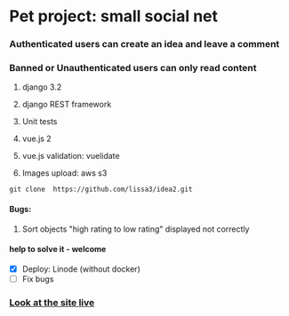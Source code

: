 # Pet project: small social net

### Authenticated users can create an idea and leave a comment

### Banned or Unauthenticated users can only read content



1. django 3.2

2. django REST framework

3. Unit tests

4. vue.js 2

5. vue.js validation: vuelidate

6. Images upload: aws s3

`git clone  https://github.com/lissa3/idea2.git`

#### Bugs:

1. Sort objects "high rating to low rating" displayed not correctly

#### help to solve it - welcome

- [x] Deploy: Linode (without docker)
- [ ] Fix bugs

### [ Look at the site  live](https://www.tanyacoding.nl)


